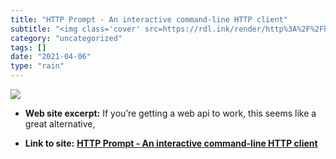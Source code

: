 ```yaml
---
title: "HTTP Prompt - An interactive command-line HTTP client"
subtitle: "<img class='cover' src=https://rdl.ink/render/http%3A%2F%2Fhttp-prompt.com>"
category: "uncategorized"
tags: []
date: "2021-04-06"
type: "rain"
---
```

<img class="cover" src=https://rdl.ink/render/http%3A%2F%2Fhttp-prompt.com>



* **Web site excerpt:** If you’re getting a web api to work, this seems like a great alternative,

* **Link to site:** **[HTTP Prompt - An interactive command-line HTTP client](http://http-prompt.com)**